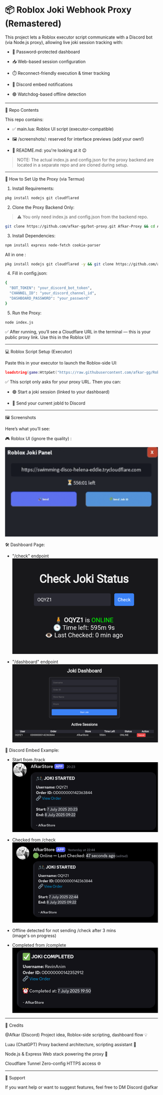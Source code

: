 # 📦 Roblox Joki Webhook Proxy (Remastered)

This project lets a Roblox executor script communicate with a Discord bot (via Node.js proxy), allowing live joki session tracking with:

- 🔐 Password-protected dashboard

- 📥 Web-based session configuration

- ⏱️ Reconnect-friendly execution & timer tracking

- 📲 Discord embed notifications

- 🟢 Watchdog-based offline detection



---

📁 Repo Contents

This repo contains:

- ✅ main.lua: Roblox UI script (executor-compatible)

- 🖼️ /screenshots/: reserved for interface previews (add your own!)

- 📄 README.md: you're looking at it 😉


> NOTE: The actual index.js and config.json for the proxy backend are located in a separate repo and are cloned during setup.


---

🚀 How to Set Up the Proxy (via Termux)

1. Install Requirements:
```bash
pkg install nodejs git cloudflared
```

2. Clone the Proxy Backend Only:

> ⚠️ You only need index.js and config.json from the backend repo.


```bash
git clone https://github.com/afkar-gg/bot-proxy.git Afkar-Proxy && cd Afkar-proxy
```

3. Install Dependencies:
```bash
npm install express node-fetch cookie-parser
```

All in one :
```bash
pkg install nodejs git cloudflared -y && git clone https://github.com/afkar-gg/bot-proxy.git Afkar-Proxy && cd Afkar-proxy && npm install express node-fetch cookie-parser
```

4. Fill in config.json:
```bash
{
  "BOT_TOKEN": "your_discord_bot_token",
  "CHANNEL_ID": "your_discord_channel_id",
  "DASHBOARD_PASSWORD": "your_password"
}
```

5. Run the Proxy:
```bash
node index.js
```


✅ After running, you’ll see a Cloudflare URL in the terminal — this is your public proxy link. Use this in the Roblox UI!


---

💻 Roblox Script Setup (Executor)

Paste this in your executor to launch the Roblox-side UI:

```lua
loadstring(game:HttpGet("https://raw.githubusercontent.com/afkar-gg/Roblox-Scripts/refs/heads/main/(Remastered)-Roblox-Joki-Proxy/main.lua"))();
```

✅ This script only asks for your proxy URL. Then you can:

- 🟢 Start a joki session (linked to your dashboard)

- 📩 Send your current jobId to Discord



---

🖼 Screenshots

Here’s what you’ll see:

🎮 Roblox UI (ignore the quality) :

![pro](https://raw.githubusercontent.com/afkar-gg/Roblox-Scripts/refs/heads/Readme-Assets/(Final)-Roblox-Joki-Proxy/IMG_20250708_001045.png)

🛠️ Dashboard Page:

- "/check" endpoint
![quality](https://raw.githubusercontent.com/afkar-gg/Roblox-Scripts/refs/heads/Readme-Assets/(Final)-Roblox-Joki-Proxy/Screenshot_2025_0708_001133_com.kiwibrowser.browser.png)

- "/dashboard" endpoint
![sigma](https://raw.githubusercontent.com/afkar-gg/Roblox-Scripts/refs/heads/Readme-Assets/(Final)-Roblox-Joki-Proxy/Screenshot_2025_0708_001149_com.kiwibrowser.browser.png)

📡 Discord Embed Example:

- Start from /track
![deeznut](https://raw.githubusercontent.com/afkar-gg/Roblox-Scripts/refs/heads/Readme-Assets/(Final)-Roblox-Joki-Proxy/Screenshot_2025_0707_202342.png)

- Checked from /check
![skibidi](https://raw.githubusercontent.com/afkar-gg/Roblox-Scripts/refs/heads/Readme-Assets/(Final)-Roblox-Joki-Proxy/Screenshot_2025_0708_002202.png)

- Offline detected for not sending /check after 3 mins <br>
(image's on progress)

- Completed from /complete 
![lol](https://raw.githubusercontent.com/afkar-gg/Roblox-Scripts/refs/heads/Readme-Assets/(Final)-Roblox-Joki-Proxy/Screenshot_2025_0707_200859.png)

---

🙏 Credits

@Afkar (Discord) Project idea, Roblox-side scripting, dashboard flow 💡

Luau (ChatGPT)	Proxy backend architecture, scripting assistant 🧠

Node.js & Express	Web stack powering the proxy 🔌

Cloudflare Tunnel	Zero-config HTTPS access 🌐



---

💬 Support

If you want help or want to suggest features, feel free to DM Discord @afkar
